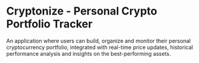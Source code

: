 # Cryptonize - Personal Crypto Portfolio Tracker
An application where users can build, organize and monitor their personal cryptocurrency portfolio, integrated with real-time price updates, historical performance analysis and insights on the best-performing assets.
